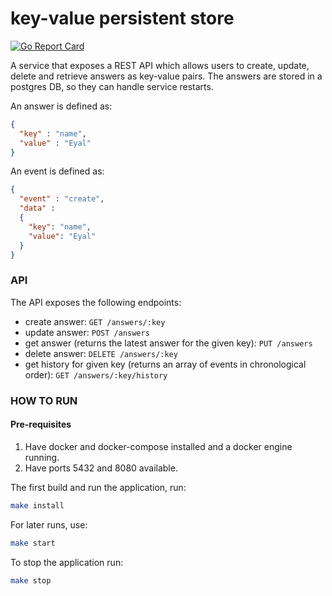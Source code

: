 # key-value persistent store

[![Go Report Card](https://goreportcard.com/badge/github.com/eyalgolan/key-value-persistent-store)](https://goreportcard.com/report/github.com/eyalgolan/key-value-persistent-store)

A service that exposes a REST API which allows users to create, update, delete and retrieve answers as key-value pairs.
The answers are stored in a postgres DB, so they can handle service restarts.

An answer is defined as:

```json
{
  "key" : "name",
  "value" : "Eyal"
}
```

An event is defined as:
```json
{
  "event" : "create",
  "data" : 
  {
    "key": "name",
    "value": "Eyal"
  }
}
```
### API
The API exposes the following endpoints:

* create answer: ```GET /answers/:key```
* update answer: ```POST /answers```
* get answer (returns the latest answer for the given key): 
```PUT /answers```
* delete answer: ```DELETE /answers/:key```
* get history for given key (returns an array of events in chronological order):
```GET /answers/:key/history```


### HOW TO RUN
#### Pre-requisites
1. Have docker and docker-compose installed and a docker engine running.
2. Have ports 5432 and 8080 available.

The first build and run the application, run:
```bash
make install
```
For later runs, use:
```bash
make start
```
To stop the application run:
```bash
make stop
```
